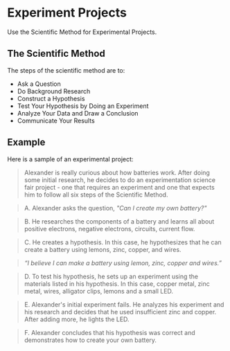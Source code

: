 # Experiment Projects

Use the Scientific Method for Experimental Projects.

## The Scientific Method

The steps of the scientific method are to:
 * Ask a Question
 * Do Background Research
 * Construct a Hypothesis
 * Test Your Hypothesis by Doing an Experiment
 * Analyze Your Data and Draw a Conclusion
 * Communicate Your Results

## Example

Here is a sample of an experimental project:

> Alexander is really curious about how batteries work. After doing some initial research, he decides to do an experimentation science fair project - one that requires an experiment and one that expects him to follow all six steps of the Scientific Method.

> A. Alexander asks the question, *"Can I create my own battery?"*

> B. He researches the components of a battery and learns all about positive electrons, negative electrons, circuits, current flow.

> C. He creates a hypothesis. In this case, he hypothesizes that he can create a battery using lemons, zinc, copper, and wires.

> *“I believe I can make a battery using lemon, zinc, copper and wires.”*

> D. To test his hypothesis, he sets up an experiment using the materials listed in his hypothesis. In this case, copper metal, zinc metal, wires, alligator clips, lemons and a small LED.

> E. Alexander's initial experiment fails. He analyzes his experiment and his research and decides that he used insufficient zinc and copper. After adding more, he lights the LED.

> F. Alexander concludes that his hypothesis was correct and demonstrates how to create your own battery.
